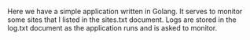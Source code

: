 Here we have a simple application written in Golang. It serves to monitor some sites that I listed in the sites.txt document. Logs are stored in the log.txt document as the application runs and is asked to monitor.
